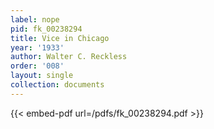 ```yaml
---
label: nope
pid: fk_00238294
title: Vice in Chicago
year: '1933'
author: Walter C. Reckless
order: '008'
layout: single
collection: documents
---
```



{{< embed-pdf url=/pdfs/fk_00238294.pdf >}}